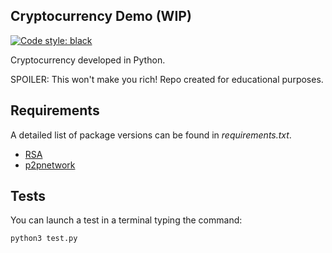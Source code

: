 Cryptocurrency Demo (WIP)
-------------------------

[![Code style: black](https://img.shields.io/badge/code%20style-black-000000.svg)](https://github.com/psf/black)

Cryptocurrency developed in Python.

SPOILER: This won't make you rich! Repo created for educational purposes.

## Requirements

A detailed list of package versions can be found in *requirements.txt*.

- [RSA](https://pypi.org/project/rsa/)
- [p2pnetwork](https://pypi.org/project/p2pnetwork/)

## Tests

You can launch a test in a terminal typing the command:

```bash
python3 test.py
```
